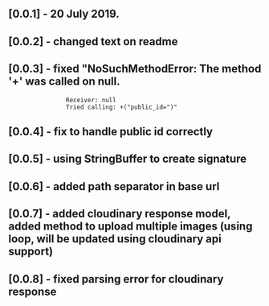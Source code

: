 ## [0.0.1] - 20 July 2019.

## [0.0.2] - changed text on readme
## [0.0.3] - fixed "NoSuchMethodError: The method '+' was called on null.
                    Receiver: null
                    Tried calling: +("public_id=")"
## [0.0.4] - fix to handle public id correctly
## [0.0.5] - using StringBuffer to create signature
## [0.0.6] - added path separator in base url
## [0.0.7] - added cloudinary response model, added method to upload multiple images (using loop, will be updated using cloudinary api support)
## [0.0.8] - fixed parsing error for cloudinary response

